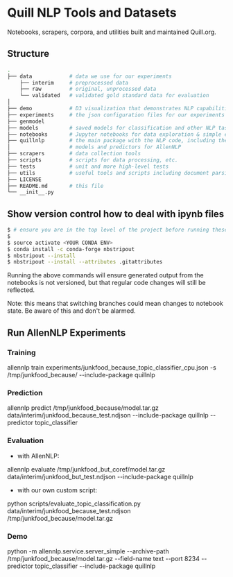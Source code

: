# Quill NLP Tools and Datasets

Notebooks, scrapers, corpora, and utilities built and maintained Quill.org.


## Structure

```bash
.
├── data            # data we use for our experiments
    ├── interim     # preprocessed data
    ├── raw         # original, unprocessed data
    └── validated   # validated gold standard data for evaluation
│    
├── demo            # D3 visualization that demonstrates NLP capabilities
├── experiments     # the json configuration files for our experiments
├── genmodel
├── models          # saved models for classification and other NLP tasks
├── notebooks       # Jupyter notebooks for data exploration & simple experiments
├── quillnlp        # the main package with the NLP code, including the dataset readers,
│                   # models and predictors for AllenNLP
├── scrapers        # data collection tools
├── scripts         # scripts for data processing, etc.
├── tests           # unit and more high-level tests
├── utils           # useful tools and scripts including document parsing
├── LICENSE
├── README.md       # this file
└── __init__.py
```

## Show version control how to deal with ipynb files

```bash
$ # ensure you are in the top level of the project before running these commands
$
$ source activate <YOUR CONDA ENV>
$ conda install -c conda-forge nbstripout
$ nbstripout --install
$ nbstripout --install --attributes .gitattributes
```

Running the above commands will ensure generated output from the notebooks is
not versioned, but that regular code changes will still be reflected.

Note: this means that switching branches could mean changes to notebook state.
Be aware of this and don't be alarmed.


## Run AllenNLP Experiments

### Training

allennlp train experiments/junkfood_because_topic_classifier_cpu.json -s /tmp/junkfood_because/ --include-package quillnlp

### Prediction

allennlp predict /tmp/junkfood_because/model.tar.gz data/interim/junkfood_because_test.ndjson --include-package quillnlp --predictor topic_classifier

### Evaluation

- with AllenNLP:

allennlp evaluate /tmp/junkfood_but_coref/model.tar.gz data/interim/junkfood_but_test.ndjson --include-package quillnlp

- with our own custom script:

python scripts/evaluate_topic_classification.py data/interim/junkfood_because_test.ndjson /tmp/junkfood_because/model.tar.gz

### Demo

python -m allennlp.service.server_simple --archive-path /tmp/junkfood_because/model.tar.gz --field-name text --port 8234 --predictor topic_classifier --include-package quillnlp
